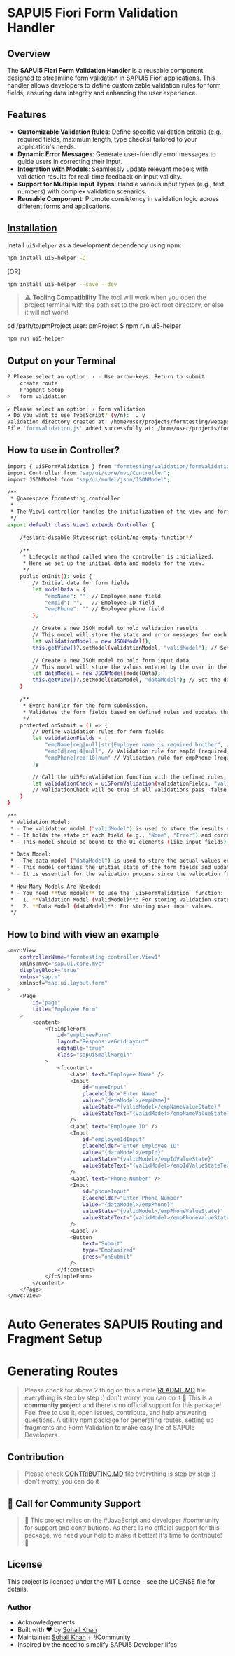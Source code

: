 
# SAPUI5 Fiori Form Validation Handler

## Overview

The **SAPUI5 Fiori Form Validation Handler** is a reusable component designed to streamline form validation in SAPUI5 Fiori applications. This handler allows developers to define customizable validation rules for form fields, ensuring data integrity and enhancing the user experience.

## Features

- **Customizable Validation Rules**: Define specific validation criteria (e.g., required fields, maximum length, type checks) tailored to your application's needs.
- **Dynamic Error Messages**: Generate user-friendly error messages to guide users in correcting their input.
- **Integration with Models**: Seamlessly update relevant models with validation results for real-time feedback on input validity.
- **Support for Multiple Input Types**: Handle various input types (e.g., text, numbers) with complex validation scenarios.
- **Reusable Component**: Promote consistency in validation logic across different forms and applications.

## [Installation](https://github.com/sohail9744/ui5-helper/blob/main/CONTRIBUTING.MD)

Install `ui5-helper` as a development dependency using npm:

```bash
npm install ui5-helper -D
```
[OR]
```bash
npm install ui5-helper --save --dev
```

> :warning: **Tooling Compatibility**
The tool will work when you open the project terminal with the path set to the project root directory, or else it will not work!

cd /path/to/pmProject
user: pmProject $ npm run ui5-helper



```bash
npm run ui5-helper
```
## Output on your Terminal

```bash
? Please select an option: › - Use arrow-keys. Return to submit.
    create route
    Fragment Setup
>   form validation

✔ Please select an option: › form validation
✔ Do you want to use TypeScript? (y/n):  … y
Validation directory created at: /home/user/projects/formtesting/webapp/validation
File 'formvalidation.js' added successfully at: /home/user/projects/formtesting/webapp/validation/formValidation.ts

```
## How to use in Controller?

```bash
import { ui5FormValidation } from "formtesting/validation/formValidation"; // Import the ui5FormValidation function
import Controller from "sap/ui/core/mvc/Controller";
import JSONModel from "sap/ui/model/json/JSONModel";

/**
 * @namespace formtesting.controller
 * 
 * The View1 controller handles the initialization of the view and form validation logic.
 */
export default class View1 extends Controller {

    /*eslint-disable @typescript-eslint/no-empty-function*/
    
    /**
     * Lifecycle method called when the controller is initialized.
     * Here we set up the initial data and models for the view.
     */
    public onInit(): void {
        // Initial data for form fields
        let modelData = {
            "empName": "", // Employee name field
            "empId": "",   // Employee ID field
            "empPhone": "" // Employee phone field
        };

        // Create a new JSON model to hold validation results
        // This model will store the state and error messages for each form field
        let validationModel = new JSONModel();
        this.getView()?.setModel(validationModel, "validModel"); // Set the validation model to the view

        // Create a new JSON model to hold form input data
        // This model will store the values entered by the user in the form fields
        let dataModel = new JSONModel(modelData);
        this.getView()?.setModel(dataModel, "dataModel"); // Set the data model to the view
    }

    /**
     * Event handler for the form submission.
     * Validates the form fields based on defined rules and updates the validation model accordingly.
     */
    protected onSubmit = () => {
        // Define validation rules for form fields
        let validationFields = [
            "empName|req|null|str|Employee name is required brother", // Validation rule for empName
            "empId|req|4|null", // Validation rule for empId (required, max length of 4)
            "empPhone|req|10|num" // Validation rule for empPhone (required, max length of 10, must be a number)
        ];

        // Call the ui5FormValidation function with the defined rules, model names, and the controller context
        let validationCheck = ui5FormValidation(validationFields, "validModel", "dataModel", this);
        // validationCheck will be true if all validations pass, false otherwise
    }
}

/**
 * Validation Model:
 * - The validation model ("validModel") is used to store the results of the validation checks.
 * - It holds the state of each field (e.g., "None", "Error") and corresponding error messages.
 * - This model should be bound to the UI elements (like input fields) to reflect validation states in the UI.

 * Data Model:
 * - The data model ("dataModel") is used to store the actual values entered by the user in the form fields.
 * - This model contains the initial state of the form fields and updates as the user types.
 * - It is essential for the validation process since the validation function checks the values stored here against the defined rules.

 * How Many Models Are Needed:
 * - You need **two models** to use the `ui5FormValidation` function:
 *   1. **Validation Model (validModel)**: For storing validation states and error messages.
 *   2. **Data Model (dataModel)**: For storing user input values.
 */

```
## How to bind with view an example

```bash
<mvc:View
    controllerName="formtesting.controller.View1"
    xmlns:mvc="sap.ui.core.mvc"
    displayBlock="true"
    xmlns="sap.m"
    xmlns:f="sap.ui.layout.form"
>
    <Page
        id="page"
        title="Employee Form"
    >
        <content>
            <f:SimpleForm
                id="employeeForm"
                layout="ResponsiveGridLayout"
                editable="true"
                class="sapUiSmallMargin"
            >
                <f:content>
                    <Label text="Employee Name" />
                    <Input
                        id="nameInput"
                        placeholder="Enter Name"
                        value="{dataModel>/empName}"
                        valueState="{validModel>/empNameValueState}"
                        valueStateText="{validModel>/empNameValueStateText}"
                    />
                    <Label text="Employee ID" />
                    <Input
                        id="employeeIdInput"
                        placeholder="Enter Employee ID"
                        value="{dataModel>/empId}"
                        valueState="{validModel>/empIdValueState}"
                        valueStateText="{validModel>/empIdValueStateText}"
                    />
                    <Label text="Phone Number" />
                    <Input
                        id="phoneInput"
                        placeholder="Enter Phone Number"
                        value="{dataModel>/empPhone}"
                        valueState="{validModel>/empPhoneValueState}"
                        valueStateText="{validModel>/empPhoneValueStateText}"
                    />
                    <Label />
                    <Button
                        text="Submit"
                        type="Emphasized"
                        press="onSubmit"
                    />
                </f:content>
            </f:SimpleForm>
        </content>
    </Page>
</mvc:View>
```
# Auto Generates SAPUI5 Routing and Fragment Setup
# Generating Routes
> Please check for above 2 thing on this airticle [README.MD](https://github.com/sohail9744/ui5-route-generator) file everything is step by step :) don't worry! you can do it
> :wave: This is a **community project** and there is no official support for this package! Feel free to use it, open issues, contribute, and help answering questions.
>  A utility npm package for generating routes, setting up fragments and Form Validation to make easy life of SAPUI5 Developers.

## Contribution

> Please check [CONTRIBUTING.MD](https://github.com/sohail9744/ui5-helper/blob/main/CONTRIBUTING.MD) file everything is step by step :) don't worry! you can do it
## 📢 Call for Community Support
> 🚀 This project relies on the #JavaScript and developer #community for support and contributions. As there is no official support for this package, we need your help to make it better! It's time to contribute! 💪

## License
This project is licensed under the MIT License - see the LICENSE file for details.

### Author
- Acknowledgements
- Built with ❤️ by [Sohail Khan](https://www.linkedin.com/in/sohail9744/)
- Maintainer: [Sohail Khan](https://www.linkedin.com/in/sohail9744/) + #Community
- Inspired by the need to simplify SAPUI5 Developer lifes
